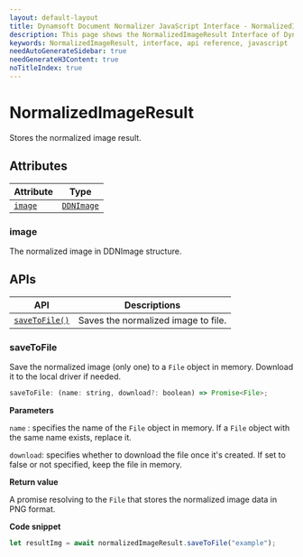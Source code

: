 ```yaml
---
layout: default-layout
title: Dynamsoft Document Normalizer JavaScript Interface - NormalizedImageResult
description: This page shows the NormalizedImageResult Interface of Dynamsoft Document Normalizer for JavaScript SDK.
keywords: NormalizedImageResult, interface, api reference, javascript
needAutoGenerateSidebar: true
needGenerateH3Content: true
noTitleIndex: true
---
```


# NormalizedImageResult

Stores the normalized image result.

## Attributes

| Attribute | Type |
| --------- | ---- |
| [`image`](#image) | [`DDNImage`](ddn-image.md) |

### image

The normalized image in DDNImage structure.

## APIs

| API | Descriptions |
| --------- | ------------ |
| [`saveToFile()`](#savetofile) | Saves the normalized image to file. |

### saveToFile

Save the normalized image (only one) to a `File` object in memory. Download it to the local driver if needed.

```js
saveToFile: (name: string, download?: boolean) => Promise<File>;
```

**Parameters**

`name` : specifies the name of the `File` object in memory. If a `File` object with the same name exists, replace it.

`download`: specifies whether to download the file once it's created. If set to false or not specified, keep the file in memory.

**Return value**

A promise resolving to the `File` that stores the normalized image data in PNG format.

**Code snippet**

```js
let resultImg = await normalizedImageResult.saveToFile("example");
```
